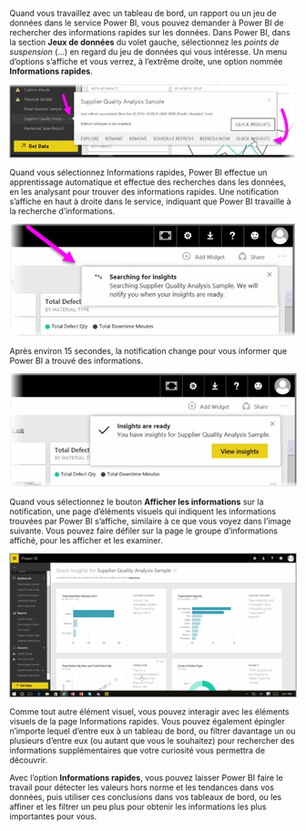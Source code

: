 Quand vous travaillez avec un tableau de bord, un rapport ou un jeu de données dans le service Power BI, vous pouvez demander à Power BI de rechercher des informations rapides sur les données. Dans Power BI, dans la section **Jeux de données** du volet gauche, sélectionnez les *points de suspension* (...) en regard du jeu de données qui vous intéresse. Un menu d’options s’affiche et vous verrez, à l’extrême droite, une option nommée **Informations rapides**.

![](media/4-1a-quick-insights/4-1a_1.png)

Quand vous sélectionnez Informations rapides, Power BI effectue un apprentissage automatique et effectue des recherches dans les données, en les analysant pour trouver des informations rapides. Une notification s’affiche en haut à droite dans le service, indiquant que Power BI travaille à la recherche d’informations.

![](media/4-1a-quick-insights/4-1a_2.png)

Après environ 15 secondes, la notification change pour vous informer que Power BI a trouvé des informations.

![](media/4-1a-quick-insights/4-1a_3.png)

Quand vous sélectionnez le bouton **Afficher les informations** sur la notification, une page d’éléments visuels qui indiquent les informations trouvées par Power BI s’affiche, similaire à ce que vous voyez dans l’image suivante. Vous pouvez faire défiler sur la page le groupe d’informations affiché, pour les afficher et les examiner.

![](media/4-1a-quick-insights/4-1a_4.png)

Comme tout autre élément visuel, vous pouvez interagir avec les éléments visuels de la page Informations rapides. Vous pouvez également épingler n’importe lequel d’entre eux à un tableau de bord, ou filtrer davantage un ou plusieurs d’entre eux (ou autant que vous le souhaitez) pour rechercher des informations supplémentaires que votre curiosité vous permettra de découvrir.

Avec l’option **Informations rapides**, vous pouvez laisser Power BI faire le travail pour détecter les valeurs hors norme et les tendances dans vos données, puis utiliser ces conclusions dans vos tableaux de bord, ou les affiner et les filtrer un peu plus pour obtenir les informations les plus importantes pour vous.

